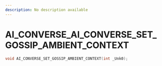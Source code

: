 ```yaml
---
description: No description available 
---
```


# AI_CONVERSE\_AI_CONVERSE_SET_GOSSIP_AMBIENT_CONTEXT

```cpp
void AI_CONVERSE_SET_GOSSIP_AMBIENT_CONTEXT(int _Unk0);
```